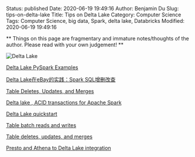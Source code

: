 Status: published
Date: 2020-06-19 19:49:16
Author: Benjamin Du
Slug: tips-on-delta-lake
Title: Tips on Delta Lake
Category: Computer Science
Tags: Computer Science, big data, Spark, delta lake, Databricks
Modified: 2020-06-19 19:49:16

**
Things on this page are fragmentary and immature notes/thoughts of the author.
Please read with your own judgement!
**

![Delta Lake](https://miro.medium.com/max/1400/1*EQsNOZqNPsx5eelVJRh9jQ.png)

[Delta Lake PySpark Examples](https://github.com/delta-io/delta/tree/master/examples/python)

[Delta Lake在eBay的实践：Spark SQL增删改查](https://www.slidestalk.com/w/137)

[Table Deletes, Updates, and Merges](https://docs.delta.io/0.4.0/delta-update.html)

[Delta lake , ACID transactions for Apache Spark](https://medium.com/@achilleus/delta-lake-acid-transactions-for-apache-spark-2bf3d919cda)

[Delta Lake quickstart](https://docs.databricks.com/delta/quick-start.html)

[Table batch reads and writes](https://docs.delta.io/0.7.0/delta-batch.html#create-a-table)

[Table deletes, updates, and merges](https://docs.delta.io/0.7.0/delta-update.html)

[Presto and Athena to Delta Lake integration](https://docs.delta.io/0.7.0/presto-integration.html#step-3-update-manifests)

